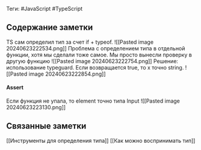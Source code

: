 Теги: #JavaScript #TypeScript 
## Содержание заметки
TS сам определил тип за счет if + typeof. 
![[Pasted image 20240623222534.png]]
Проблема с определением типа в отдельной функции, хотя мы сделали тоже самое. Мы просто вынесли проверку в другую функцию
![[Pasted image 20240623222754.png]]
Решение: использование typeguard. Если возвращается true, то x точно string. 
![[Pasted image 20240623222854.png]]
#### Assert
Если функция не упала, то element точно типа Input
![[Pasted image 20240623223130.png]]
## Связанные заметки
[[Инструменты для определения типа]]
[[Как можно воспринимать тип]]